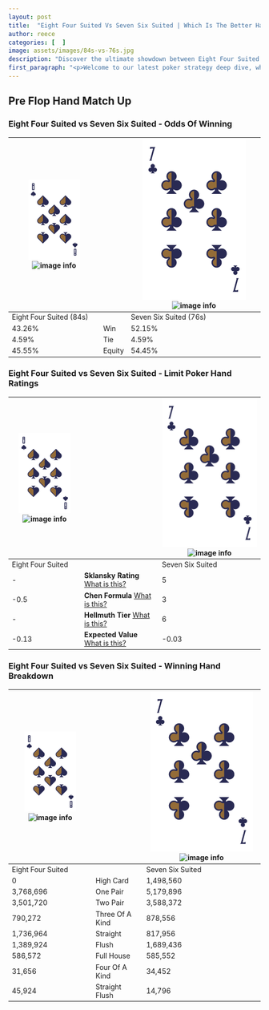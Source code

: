 ```yaml
---
layout: post
title:  "Eight Four Suited Vs Seven Six Suited | Which Is The Better Hand In Poker? A Complete Guide"
author: reece
categories: [  ]
image: assets/images/84s-vs-76s.jpg
description: "Discover the ultimate showdown between Eight Four Suited and Seven Six Suited in poker! Uncover the odds, strategies, and scenarios where one hand triumphs over the other. Get ready to up your poker game with this thrilling analysis."
first_paragraph: "<p>Welcome to our latest poker strategy deep dive, where we're pitting two distinct hands against each other in a high-stakes showdown: Eight Four Suited vs Seven Six Suited.</p><p>In the dynamic world of poker, every decision counts, and knowing which hand holds the upper hand is key to your success at the table.</p><p>In this article, we'll dissect these two hands, explore the scenarios where one dominates the other, and equip you with the knowledge to make strategic choices that can tip the odds in your favor.</p><p>Get ready to unravel the intriguing dynamics of these poker hands and elevate your game to new heights.</p>"
---
```




[comment]: # (sp0)

## Pre Flop Hand Match Up

<div class="table hand-ratings" markdown="1"> 



### Eight Four Suited vs Seven Six Suited - Odds Of Winning


    
| ![image info](assets/images/hand1/8.png) ![image info](assets/images/hand1/4s.png) |  | ![image info](assets/images/hand2/7.png) ![image info](assets/images/hand2/6s.png) |
| -------- | -------- | -------- |
| Eight Four Suited (84s) |  | Seven Six Suited (76s) |
| 43.26% | Win | 52.15% |
| 4.59% | Tie | 4.59% |
| 45.55% | Equity | 54.45% |




[comment]: # (sp1)



### Eight Four Suited vs Seven Six Suited - Limit Poker Hand Ratings


    
| ![image info](assets/images/hand1/8.png) ![image info](assets/images/hand1/4s.png) |  | ![image info](assets/images/hand2/7.png) ![image info](assets/images/hand2/6s.png) |
| -------- | -------- | -------- |
| Eight Four Suited |  | Seven Six Suited |
| - | **Sklansky Rating** [What is this?](/sklansky-rating-explained) | 5 |
| -0.5 | **Chen Formula** [What is this?](/chen-formula-explained) | 3 |
| - | **Hellmuth Tier** [What is this?](/Hellmuth-tier-explained) | 6 |
| -0.13 | **Expected Value** [What is this?](/expected-value-explained) | -0.03 |




[comment]: # (sp2)



### Eight Four Suited vs Seven Six Suited - Winning Hand Breakdown


    
| ![image info](assets/images/hand1/8.png) ![image info](assets/images/hand1/4s.png) |  | ![image info](assets/images/hand2/7.png) ![image info](assets/images/hand2/6s.png) |
| -------- | -------- | -------- |
| Eight Four Suited |  | Seven Six Suited |
| 0 | High Card | 1,498,560 |
| 3,768,696 | One Pair | 5,179,896 |
| 3,501,720 | Two Pair | 3,588,372 |
| 790,272 | Three Of A Kind | 878,556 |
| 1,736,964 | Straight | 817,956 |
| 1,389,924 | Flush | 1,689,436 |
| 586,572 | Full House | 585,552 |
| 31,656 | Four Of A Kind | 34,452 |
| 45,924 | Straight Flush | 14,796 |




[comment]: # (sp3)



</div>

[comment]: # (sp4)



[comment]: # (sp5)

